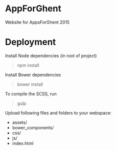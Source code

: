 AppForGhent
==============

Website for AppsForGhent 2015

# Deployment

Install Node dependencies (in root of project)

> npm install

Install Bower dependencies

> bower install

To compile the SCSS, run

> gulp

Upload following files and folders to your webspace:

- assets/  
- bower_components/  
- css/  
- js/  
- index.html
